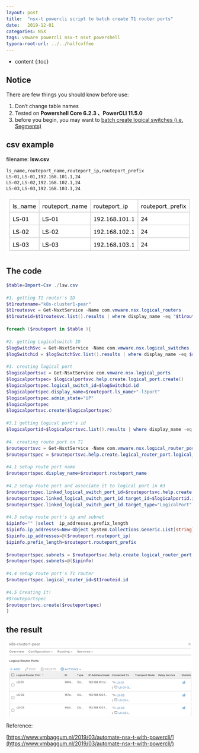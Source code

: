 ```yaml
---
layout: post
title:  "nsx-t powercli script to batch create T1 router ports"
date:   2019-12-01
categories: NSX
tags: vmware powercli nsx-t nsxt powershell
typora-root-url: ../../halfcoffee
---
```




* content
{:toc}
## Notice

There are few things you should know before use:

1. Don‘t change table names 
4. Tested on **Powershell Core 6.2.3 、PowerCLI 11.5.0**
3. before you begin, you may want to [batch create logical switches (i.e. Segments)](https://www.halfcoffee.com/2019/12/01/nsxtpowercli2/)

## csv example

filename: **lsw.csv**

```
ls_name,routeport_name,routeport_ip,routeport_prefix
LS-01,LS-01,192.168.101.1,24
LS-02,LS-02,192.168.102.1,24
LS-03,LS-03,192.168.103.1,24
```

![WX20191201-171309@2x](/pics/WX20191201-201932@2x.png)


## The code

```powershell
$table=Import-Csv ./lsw.csv

#1. getting T1 router's ID
$t1routename="k8s-cluster1-pear"
$t1routesvc = Get-NsxtService -Name com.vmware.nsx.logical_routers
$t1routeid=$t1routesvc.list().results | where display_name -eq "$t1routename"

foreach ($routeport in $table ){

#2. getting Logicalswitch ID 
$logSwitchSvc = Get-NsxtService -Name com.vmware.nsx.logical_switches 
$logSwitchid = $logSwitchSvc.list().results | where display_name -eq $routeport.ls_name

#3. creating logical port
$logicalportsvc = Get-NsxtService com.vmware.nsx.logical_ports
$logicalportspec= $logicalportsvc.help.create.logical_port.create()
$logicalportspec.logical_switch_id=$logSwitchid.id
$logicalportspec.display_name=$routeport.ls_name+"-l3port"
$logicalportspec.admin_state="UP"
$logicalportspec
$logicalportsvc.create($logicalportspec)

#3.1 getting logical port's id
$logicalportid=$logicalportsvc.list().results | where display_name -eq $logicalportspec.display_name

#4. creating route port on T1
$routeportsvc = Get-NsxtService -Name com.vmware.nsx.logical_router_ports
$routeportspec = $routeportsvc.help.create.logical_router_port.logical_router_down_link_port.create()

#4.1 setup route port name
$routeportspec.display_name=$routeport.routeport_name

#4.2 setup route port and associate it to logical port in #3
$routeportspec.linked_logical_switch_port_id=$routeportsvc.help.create.logical_router_port.logical_router_down_link_port.linked_logical_switch_port_id.Create()
$routeportspec.linked_logical_switch_port_id.target_id=$logicalportid.id
$routeportspec.linked_logical_switch_port_id.target_type="LogicalPort"

#4.3 setup route port's ip and subnet
$ipinfo="" |select  ip_addresses,prefix_length
$ipinfo.ip_addresses=New-Object System.Collections.Generic.List[string]
$ipinfo.ip_addresses=@($routeport.routeport_ip)
$ipinfo.prefix_length=$routeport.routeport_prefix

$routeportspec.subnets = $routeportsvc.help.create.logical_router_port.logical_router_down_link_port.subnets.create()
$routeportspec.subnets=@($ipinfo)

#4.4 setup route port's T1 router
$routeportspec.logical_router_id=$t1routeid.id

#4.5 Creating it!
#$routeportspec
$routeportsvc.create($routeportspec)
}
```



## the result

![WX20191201-171218@2x](/pics/WX20191201-202029@2x.png)



Reference:

[https://www.vmbaggum.nl/2019/03/automate-nsx-t-with-powercli/](https://www.vmbaggum.nl/2019/03/automate-nsx-t-with-powercli/)